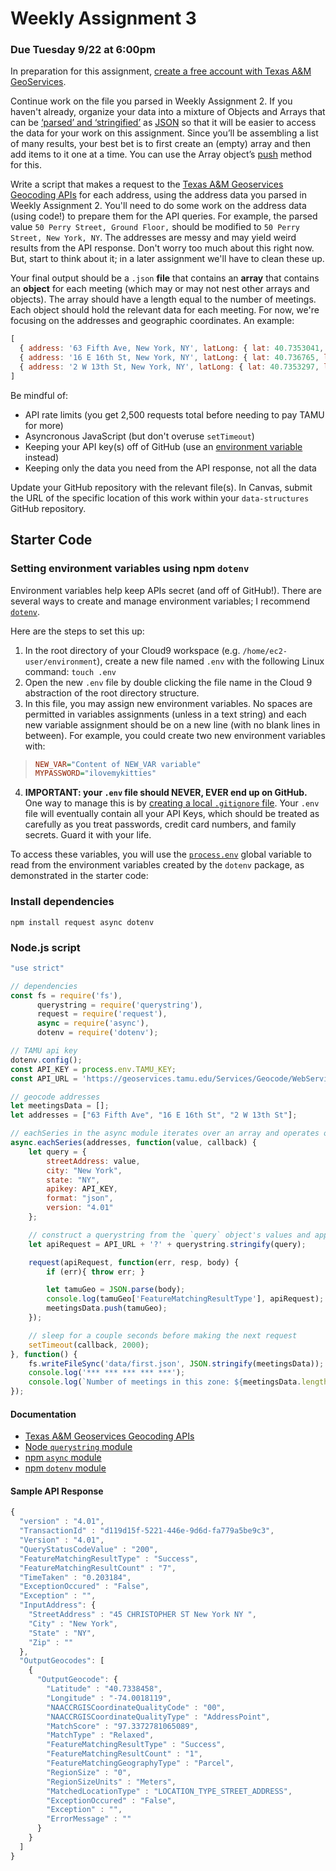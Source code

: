 # Weekly Assignment 3

### Due Tuesday 9/22 at 6:00pm

In preparation for this assignment, [create a free account with Texas A&M GeoServices](https://geoservices.tamu.edu/Signup/). 

Continue work on the file you parsed in Weekly Assignment 2. If you haven't already, organize your data into a mixture of Objects and Arrays that can be [‘parsed’ and ‘stringified’](https://nodejs.org/en/knowledge/javascript-conventions/what-is-json/) as [JSON](https://developer.mozilla.org/en-US/docs/Learn/JavaScript/Objects/JSON) so that it will be easier to access the data for your work on this assignment. Since you’ll be assembling a list of many results, your best bet is to first create an (empty) array and then add items to it one at a time. You can use the Array object’s [push](https://developer.mozilla.org/en-US/docs/Web/JavaScript/Reference/Global_Objects/Array/push) method for this.

Write a script that makes a request to the [Texas A&M Geoservices Geocoding APIs](http://geoservices.tamu.edu/Services/Geocode/WebService/) for each address, using the address data you parsed in Weekly Assignment 2. You'll need to do some work on the address data (using code!) to prepare them for the API queries. For example, the parsed value `50 Perry Street, Ground Floor,` should be modified to `50 Perry Street, New York, NY`. The addresses are messy and may yield weird results from the API response. Don't worry too much about this right now. But, start to think about it; in a later assignment we'll have to clean these up.  

Your final output should be a `.json` **file** that contains an **array** that contains an **object** for each meeting (which may or may not nest other arrays and objects). The array should have a length equal to the number of meetings. Each object should hold the relevant data for each meeting. For now, we're focusing on the addresses and geographic coordinates. An example:  
```js
[ 
  { address: '63 Fifth Ave, New York, NY', latLong: { lat: 40.7353041, lng: -73.99413539999999 } },
  { address: '16 E 16th St, New York, NY', latLong: { lat: 40.736765, lng: -73.9919024 } },
  { address: '2 W 13th St, New York, NY', latLong: { lat: 40.7353297, lng: -73.99447889999999 } } 
]
```

Be mindful of:  
* API rate limits (you get 2,500 requests total before needing to pay TAMU for more)  
* Asyncronous JavaScript (but don't overuse `setTimeout`)  
* Keeping your API key(s) off of GitHub (use an [environment variable](https://www.npmjs.com/package/dotenv) instead)  
* Keeping only the data you need from the API response, not all the data  

Update your GitHub repository with the relevant file(s). In Canvas, submit the URL of the specific location of this work within your `data-structures` GitHub repository. 

## Starter Code

### Setting environment variables using npm `dotenv`

Environment variables help keep APIs secret (and off of GitHub!). There are several ways to create and manage environment variables; I recommend [`dotenv`](https://www.npmjs.com/package/dotenv).  

Here are the steps to set this up: 

1. In the root directory of your Cloud9 workspace (e.g. `/home/ec2-user/environment`), create a new file named `.env` with the following Linux command: `touch .env`  
2. Open the new `.env` file by double clicking the file name in the Cloud 9 abstraction of the root directory structure.  
3. In this file, you may assign new environment variables. No spaces are permitted in variables assignments (unless in a text string) and each new variable assignment should be on a new line (with no blank lines in between). For example, you could create two new environment variables with:
> ```ini
> NEW_VAR="Content of NEW_VAR variable"
> MYPASSWORD="ilovemykitties"
> ```
4. **IMPORTANT: your `.env` file should NEVER, EVER end up on GitHub.** One way to manage this is by [creating a local `.gitignore` file](https://help.github.com/en/articles/ignoring-files). Your `.env` file will eventually contain all your API Keys, which should be treated as carefully as you treat passwords, credit card numbers, and family secrets. Guard it with your life. 

To access these variables, you will use the [`process.env`](https://nodejs.org/api/process.html#process_process_env) global variable to read from the environment variables created by the `dotenv` package, as demonstrated in the starter code: 

### Install dependencies
```console
npm install request async dotenv
```

### Node.js script

```js
"use strict"

// dependencies
const fs = require('fs'),
      querystring = require('querystring'),
      request = require('request'),
      async = require('async'),
      dotenv = require('dotenv');

// TAMU api key
dotenv.config();
const API_KEY = process.env.TAMU_KEY;
const API_URL = 'https://geoservices.tamu.edu/Services/Geocode/WebService/GeocoderWebServiceHttpNonParsed_V04_01.aspx'

// geocode addresses
let meetingsData = [];
let addresses = ["63 Fifth Ave", "16 E 16th St", "2 W 13th St"];

// eachSeries in the async module iterates over an array and operates on each item in the array in series
async.eachSeries(addresses, function(value, callback) {
    let query = {
        streetAddress: value,
        city: "New York",
        state: "NY",
        apikey: API_KEY,
        format: "json",
        version: "4.01"
    };

    // construct a querystring from the `query` object's values and append it to the api URL
    let apiRequest = API_URL + '?' + querystring.stringify(query);

    request(apiRequest, function(err, resp, body) {
        if (err){ throw err; }

        let tamuGeo = JSON.parse(body);
        console.log(tamuGeo['FeatureMatchingResultType'], apiRequest);
        meetingsData.push(tamuGeo);
    });

    // sleep for a couple seconds before making the next request
    setTimeout(callback, 2000);
}, function() {
    fs.writeFileSync('data/first.json', JSON.stringify(meetingsData));
    console.log('*** *** *** *** ***');
    console.log(`Number of meetings in this zone: ${meetingsData.length}`);
});
```

#### Documentation

* [Texas A&M Geoservices Geocoding APIs](http://geoservices.tamu.edu/Services/Geocode/WebService/)  
* [Node `querystring` module](https://nodejs.org/api/querystring.html)
* [npm `async` module](http://caolan.github.io/async/)  
* [npm `dotenv` module](https://www.npmjs.com/package/dotenv)

#### Sample API Response

```javascript
{
  "version" : "4.01",
  "TransactionId" : "d119d15f-5221-446e-9d6d-fa779a5be9c3",
  "Version" : "4.01",
  "QueryStatusCodeValue" : "200",
  "FeatureMatchingResultType" : "Success",
  "FeatureMatchingResultCount" : "7",
  "TimeTaken" : "0.203184",
  "ExceptionOccured" : "False",
  "Exception" : "",
  "InputAddress": {
    "StreetAddress" : "45 CHRISTOPHER ST New York NY ",
    "City" : "New York",
    "State" : "NY",
    "Zip" : ""
  },
  "OutputGeocodes": [
    {
      "OutputGeocode": {
        "Latitude" : "40.7338458",
        "Longitude" : "-74.0018119",
        "NAACCRGISCoordinateQualityCode" : "00",
        "NAACCRGISCoordinateQualityType" : "AddressPoint",
        "MatchScore" : "97.3372781065089",
        "MatchType" : "Relaxed",
        "FeatureMatchingResultType" : "Success",
        "FeatureMatchingResultCount" : "1",
        "FeatureMatchingGeographyType" : "Parcel",
        "RegionSize" : "0",
        "RegionSizeUnits" : "Meters",
        "MatchedLocationType" : "LOCATION_TYPE_STREET_ADDRESS",
        "ExceptionOccured" : "False",
        "Exception" : "",
        "ErrorMessage" : ""
      }
    }
  ]
}
```